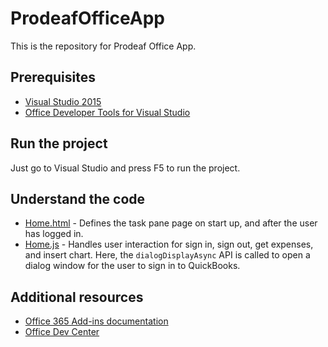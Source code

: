 # ProdeafOfficeApp
This is the repository for Prodeaf Office App.

## Prerequisites

* [Visual Studio 2015](https://www.visualstudio.com/downloads/download-visual-studio-vs.aspx)
* [Office Developer Tools for Visual Studio](https://www.visualstudio.com/en-us/features/office-tools-vs.aspx)


## Run the project

Just go to Visual Studio and press F5 to run the project.


## Understand the code

* [Home.html](QbAdd-inDotNetWeb/home.html) - Defines the task pane page on start up, and after the user has logged in.
* [Home.js](QbAdd-inDotNetWeb/home.js) - Handles user interaction for sign in, sign out, get expenses, and insert chart. Here, the `dialogDisplayAsync` API is called to open a dialog window for the user to sign in to QuickBooks.


## Additional resources

* [Office 365 Add-ins documentation](http://dev.office.com/docs/add-ins/overview/office-add-ins)
* [Office Dev Center](http://dev.office.com/)
